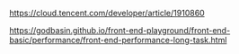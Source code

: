https://cloud.tencent.com/developer/article/1910860

https://godbasin.github.io/front-end-playground/front-end-basic/performance/front-end-performance-long-task.html